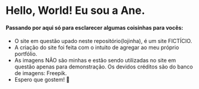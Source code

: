 # Hello, World! Eu sou a Ane. 

<h4>Passando por aqui só para esclarecer algumas coisinhas para vocês:</h4>
 <ul>
    <li>O site em questão upado neste repositório(lojinha), é um site FICTÍCIO.</li>
    <li>A criação do site foi feita com o intuito de agregar ao meu próprio portfólio.</li>
    <li>As imagens NÃO são minhas e estão sendo utilizadas no site em questão apenas para demonstração. Os devidos créditos são do banco de imagens: Freepik.</li>
    <li>Espero que gostem! 💜 </li>
 </ul>
